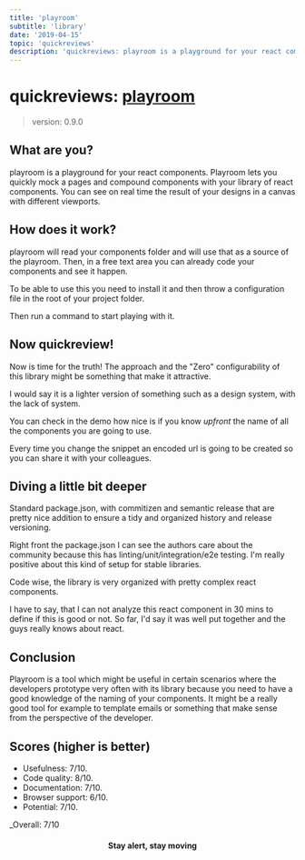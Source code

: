 ```yaml
---
title: 'playroom'
subtitle: 'library'
date: '2019-04-15'
topic: 'quickreviews'
description: 'quickreviews: playroom is a playground for your react components'
---
```


# quickreviews: [playroom](https://github.com/seek-oss/playroom)

> version: 0.9.0

## What are you?

playroom is a playground for your react components. Playroom lets you quickly mock a pages and compound components with your library of react components. You can see on real time the result of your designs in a canvas with different viewports. 

## How does it work?

playroom will read your components folder and will use that as a source of the playroom. Then, in a free text area you can already code your components and see it happen.

To be able to use this you need to install it and then throw a configuration file in the root of your project folder.

Then run a command to start playing with it.

## Now quickreview!

Now is time for the truth! The approach and the "Zero" configurability of this library might be something that make it attractive. 

I would say it is a lighter version of something such as a design system, with the lack of system. 

You can check in the demo how nice is if you know *upfront* the name of all the components you are going to use.

Every time you change the snippet an encoded url is going to be created so you can share it with your colleagues.

## Diving a little bit deeper

Standard package.json, with commitizen and semantic release that are pretty nice addition to ensure a tidy and organized history and release versioning.

Right front the package.json I can see the authors care about the community because this has linting/unit/integration/e2e testing. I'm really positive about this kind of setup for stable libraries.

Code wise, the library is very organized with pretty complex react components. 

I have to say, that I can not analyze this react component in 30 mins to define if this is good or not. So far, I'd say it was well put together and the guys really knows about react.

## Conclusion

Playroom is a tool which might be useful in certain scenarios where the developers prototype very often with its library because you need to have a good knowledge of the naming of your components. It might be a really good tool for example to template emails or something that make sense from the perspective of the developer.

## Scores (higher is better)

- Usefulness: 7/10.
- Code quality: 8/10.
- Documentation: 7/10.
- Browser support: 6/10.
- Potential: 7/10.

_Overall: 7/10

<h4 align="center" styles="text-weight: bold">
  Stay alert, stay moving
</h4>

